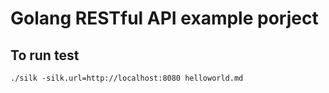 # Golang RESTful API example porject

## To run test

`./silk -silk.url=http://localhost:8080 helloworld.md`